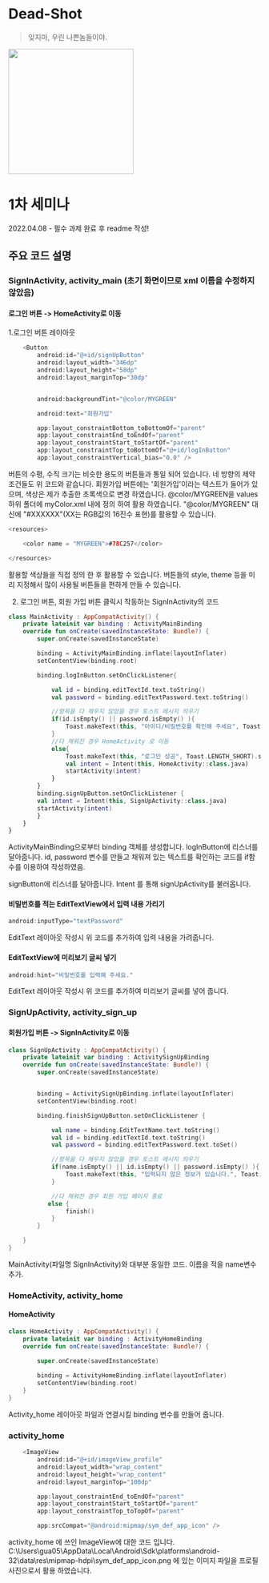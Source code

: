 # Dead-Shot

> 잊지마, 우린 나쁜놈들이야.

<img src="https://user-images.githubusercontent.com/33388801/161442839-c1bdc8da-0c91-4ee5-9c45-22b953b53136.png" width=250/>




# 1차 세미나

2022.04.08 - 필수 과제 완료 후 readme 작성!

## 주요 코드 설명

### SignInActivity, activity_main (초기 화면이므로 xml 이름을 수정하지 않았음)

#### 로그인 버튼 -> HomeActivity로 이동
1.로그인 버튼 레이아웃
``` Kotlin
    <Button
        android:id="@+id/signUpButton"
        android:layout_width="346dp"
        android:layout_height="58dp"
        android:layout_marginTop="30dp"


        android:backgroundTint="@color/MYGREEN"

        android:text="회원가입"

        app:layout_constraintBottom_toBottomOf="parent"
        app:layout_constraintEnd_toEndOf="parent"
        app:layout_constraintStart_toStartOf="parent"
        app:layout_constraintTop_toBottomOf="@+id/logInButton"
        app:layout_constraintVertical_bias="0.0" />
```
버튼의 수평, 수직 크기는 비슷한 용도의 버튼들과 통일 되어 있습니다.
네 방향의 제약 조건들도 위 코드와 같습니다.
회원가입 버튼에는 '회원가입'이라는 텍스트가 들어가 있으며, 색상은 제가 추출한 초록색으로 변경 하였습니다. @color/MYGREEN을 values 하위 폴더에 myColor.xml 내에 정의 하여 활용 하였습니다. "@color/MYGREEN" 대신에 "#XXXXXX"(XX는 RGB값의 16진수 표현)를 활용할 수 있습니다.

``` Kotlin
<resources>

    <color name = "MYGREEN">#78C257</color>

</resources>
```
활용할 색상들을 직접 정의 한 후 활용할 수 있습니다.
버튼들의 style, theme 등을 미리 지정해서 많이 사용될 버튼들을 편하게 만들 수 있습니다.

2. 로그인 버튼, 회원 가입 버튼 클릭시 작동하는 SignInActivity의 코드
``` Kotlin
class MainActivity : AppCompatActivity() {
    private lateinit var binding : ActivityMainBinding
    override fun onCreate(savedInstanceState: Bundle?) {
        super.onCreate(savedInstanceState)

        binding = ActivityMainBinding.inflate(layoutInflater)
        setContentView(binding.root)

        binding.logInButton.setOnClickListener{

            val id = binding.editTextId.text.toString()
            val password = binding.editTextPassword.text.toString()

            //항목을 다 채우지 않았을 경우 토스트 메시지 띄우기
            if(id.isEmpty() || password.isEmpty() ){
                Toast.makeText(this, "아이디/비밀번호를 확인해 주세요", Toast.LENGTH_SHORT).show()
            }
            //다 채워진 경우 HomeActivity 로 이동
            else{
                Toast.makeText(this, "로그인 성공", Toast.LENGTH_SHORT).show()
                val intent = Intent(this, HomeActivity::class.java)
                startActivity(intent)
            }
        }
        binding.signUpButton.setOnClickListener {
        val intent = Intent(this, SignUpActivity::class.java)
        startActivity(intent)
        }
    }
}
```
ActivityMainBinding으로부터 binding 객체를 생성합니다.
logInButton에 리스너를 달아줍니다.
id, password 변수를 만들고 채워져 있는 텍스트를 확인하는 코드를 if함수를 이용하여 작성하였음.

signButton에 리스너를 달아줍니다.
Intent 를 통해 signUpActivity를 불러옵니다.


#### 비밀번호를 적는 EditTextView에서 입력 내용 가리기
``` Kotlin
android:inputType="textPassword"
```
EditText 레이아웃 작성시 위 코드를 추가하여 입력 내용을 가려줍니다.

#### EditTextView에 미리보기 글씨 넣기
``` Kotlin
android:hint="비밀번호를 입력해 주세요."
```
EditText 레이아웃 작성시 위 코드를 추가하여 미리보기 글씨를 넣어 줍니다.

### SignUpActivity, activity_sign_up

#### 회원가입 버튼 -> SignInActivity로 이동
``` Kotlin
class SignUpActivity : AppCompatActivity() {
    private lateinit var binding : ActivitySignUpBinding
    override fun onCreate(savedInstanceState: Bundle?) {
        super.onCreate(savedInstanceState)


        binding = ActivitySignUpBinding.inflate(layoutInflater)
        setContentView(binding.root)

        binding.finishSignUpButton.setOnClickListener {

            val name = binding.EditTextName.text.toString()
            val id = binding.editTextId.text.toString()
            val password = binding.editTextPassword.text.toSet()

            //항목을 다 채우지 않았을 경우 토스트 메시지 띄우기
            if(name.isEmpty() || id.isEmpty() || password.isEmpty() ){
                Toast.makeText(this, "입력되지 않은 정보가 있습니다.", Toast.LENGTH_SHORT).show()
            }

            //다 채워진 경우 회원 가입 페이지 종료
           else {
                finish()
            }
        }

    }
}
```
MainActivity(파일명 SignInActivity)와 대부분 동일한 코드.
이름을 적을 name변수 추가.

### HomeActivity, activity_home

#### HomeActivity
``` Kotlin
class HomeActivity : AppCompatActivity() {
    private lateinit var binding : ActivityHomeBinding
    override fun onCreate(savedInstanceState: Bundle?) {

        super.onCreate(savedInstanceState)
        
        binding = ActivityHomeBinding.inflate(layoutInflater)
        setContentView(binding.root)
    }
}
```
Activity_home 레이아웃 파일과 연결시킬 binding 변수를 만들어 줍니다.

### activity_home
``` Kotlin
    <ImageView
        android:id="@+id/imageView_profile"
        android:layout_width="wrap_content"
        android:layout_height="wrap_content"
        android:layout_marginTop="100dp"

        app:layout_constraintEnd_toEndOf="parent"
        app:layout_constraintStart_toStartOf="parent"
        app:layout_constraintTop_toTopOf="parent"

        app:srcCompat="@android:mipmap/sym_def_app_icon" />
```
activity_home 에 쓰인 ImageView에 대한 코드 입니다.
C:\Users\gua05\AppData\Local\Android\Sdk\platforms\android-32\data\res\mipmap-hdpi\sym_def_app_icon.png 에 있는 이미지 파일을 프로필 사진으로서 활용 하였습니다.
